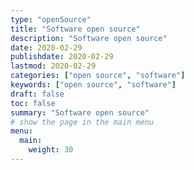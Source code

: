 ```yaml
---
type: "openSource"
title: "Software open source"
description: "Software open source"
date: 2020-02-29
publishdate: 2020-02-29
lastmod: 2020-02-29
categories: ["open source", "software"]
keywords: ["open source", "software"]
draft: false
toc: false
summary: "Software open source"
# show the page in the main menu
menu:
  main:
    weight: 30
---
```

